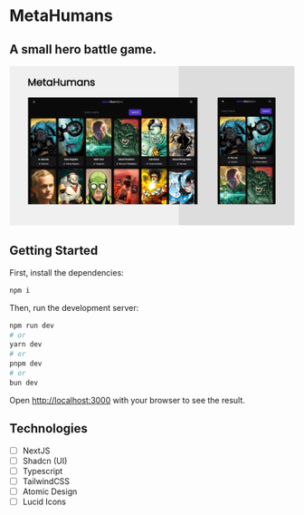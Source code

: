 # MetaHumans
## A small hero battle game.

![cover](.github/image.png?style=flat)

## Getting Started

First, install the dependencies:

```bash
npm i
```

Then, run the development server:

```bash
npm run dev
# or
yarn dev
# or
pnpm dev
# or
bun dev
```

Open [http://localhost:3000](http://localhost:3000) with your browser to see the result.

## Technologies

-   [ ] NextJS
-   [ ] Shadcn (UI)
-   [ ] Typescript
-   [ ] TailwindCSS
-   [ ] Atomic Design
-   [ ] Lucid Icons

<br />